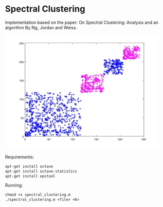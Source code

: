 # Spectral Clustering

Implementation based on the paper: On Spectral Clustering: Analysis and an algorithm By Ng, Jordan and Weiss.


![alt text](https://github.com/Max-Meldrum/spectral-graph-clustering/blob/master/images/example1.jpg?raw=true "example")


Requirements:

    apt-get install octave
    apt-get install octave-statistics
    apt-get install epstool

Running: 
    
    chmod +x spectral_clustering.m
    ./spectral_clustering.m <file> <K>

